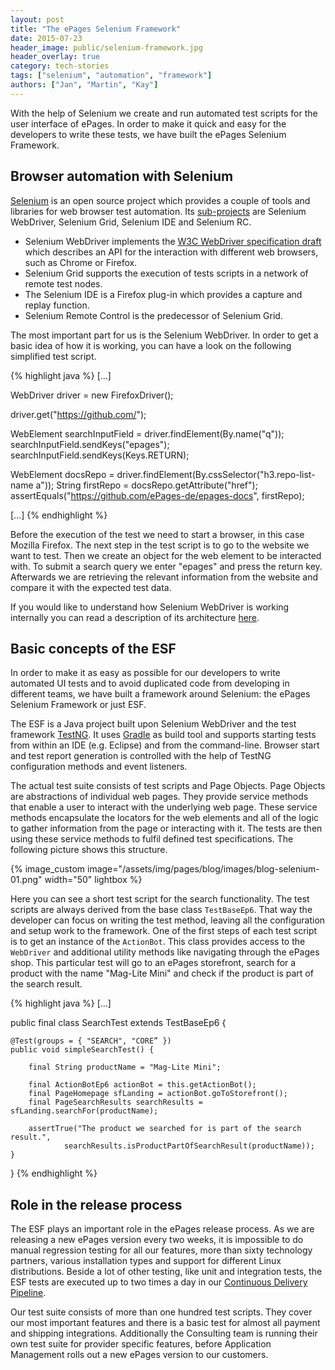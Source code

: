 ```yaml
---
layout: post
title: "The ePages Selenium Framework"
date: 2015-07-23
header_image: public/selenium-framework.jpg
header_overlay: true
category: tech-stories
tags: ["selenium", "automation", "framework"]
authors: ["Jan", "Martin", "Kay"]
---
```


With the help of Selenium we create and run automated test scripts for
the user interface of ePages. In order to make it quick and easy for
the developers to write these tests, we have built the ePages
Selenium Framework.

## Browser automation with Selenium

[Selenium] is an open source project which provides a couple of tools
and libraries for web browser test automation. Its [sub-projects] are
Selenium WebDriver, Selenium Grid, Selenium IDE and Selenium RC.

* Selenium WebDriver implements the [W3C WebDriver specification draft][spec]
which describes an API for the interaction with different web
browsers, such as Chrome or Firefox.
* Selenium Grid supports the
execution of tests scripts in a network of remote test nodes.
* The Selenium IDE is a Firefox plug-in which provides a capture
and replay function.
* Selenium Remote Control is the predecessor
of Selenium Grid.

The most important part for us is the Selenium WebDriver. In order
to get a basic idea of how it is working, you can have a look on the
following simplified test script.

{% highlight java %}
[...]

WebDriver driver = new FirefoxDriver();

driver.get("https://github.com/");

WebElement searchInputField = driver.findElement(By.name("q"));
searchInputField.sendKeys("epages");
searchInputField.sendKeys(Keys.RETURN);

WebElement docsRepo = driver.findElement(By.cssSelector("h3.repo-list-name a"));
String firstRepo = docsRepo.getAttribute("href");
assertEquals("https://github.com/ePages-de/epages-docs", firstRepo);

[...]
{% endhighlight %}

Before the execution of the test we need to start a browser,
in this case Mozilla Firefox. The next step in the test script
is to go to the website we want to test. Then we create an object
for the web element to be interacted with. To submit a search
query we enter "epages" and press the return key. Afterwards
we are retrieving the relevant information from the website
and compare it with the expected test data.

If you would like to understand how Selenium WebDriver is working
internally you can read a description of its architecture
[here][selenium-architecture].

## Basic concepts of the ESF

In order to make it as easy as possible for our developers to write
automated UI tests and to avoid duplicated code from
developing in different teams, we have built a framework around
Selenium: the ePages Selenium Framework or just ESF.

The ESF is a Java project built upon Selenium WebDriver
and the test framework [TestNG]. It uses [Gradle] as build tool and
supports starting tests from within an IDE (e.g. Eclipse) and from
the command-line. Browser start and test report generation is
controlled with the help of TestNG configuration methods and event listeners.

The actual test suite consists of test scripts and Page Objects.
Page Objects are abstractions of individual web pages. They provide
service methods that enable a user to interact with the
underlying web page. These service methods encapsulate the
locators for the web elements and all of the logic to gather
information from the page or interacting with it. The tests
are then using these service methods to fulfil defined
test specifications. The following picture shows this structure.

{% image_custom image="/assets/img/pages/blog/images/blog-selenium-01.png" width="50" lightbox %}

Here you can see a short test script for the search functionality.
The test scripts are always derived from the base class `TestBaseEp6`.
That way the developer can focus on writing the test method, leaving
all the configuration and setup work to the framework. One of the
first steps of each test script is to
get an instance of the `ActionBot`. This class provides access to
the `WebDriver` and additional utility methods like navigating through
the ePages shop. This particular test will go to an ePages storefront,
search for a product with the name "Mag-Lite Mini" and check if the
product is part of the search result.

{% highlight java %}
[...]

public final class SearchTest extends TestBaseEp6 {

    @Test(groups = { "SEARCH", "CORE” })
    public void simpleSearchTest() {

        final String productName = "Mag-Lite Mini";

        final ActionBotEp6 actionBot = this.getActionBot();
        final PageHomepage sfLanding = actionBot.goToStorefront();
        final PageSearchResults searchResults = sfLanding.searchFor(productName);

        assertTrue("The product we searched for is part of the search result.",
                searchResults.isProductPartOfSearchResult(productName));
    }
}
{% endhighlight %}

## Role in the release process

The ESF plays an important role in the ePages release process.
As we are releasing a new ePages version every two weeks, it is impossible to
do manual regression testing for all our features, more than sixty technology partners,
various installation types
and support for different Linux distributions. Beside a lot of other testing, like unit and
integration tests, the ESF tests are executed up to two times a day
in our [Continuous Delivery Pipeline].

Our test suite consists of more than one hundred test scripts.
They cover our most important features and there is a basic test
for almost all payment and shipping integrations. Additionally
the Consulting team is running their own test suite for provider specific features,
before Application Management rolls out a new ePages version to our customers.


[Selenium]: http://www.seleniumhq.org/
[sub-projects]: http://www.seleniumhq.org/projects/
[TestNG]: http://testng.org/doc/index.html
[Gradle]: https://gradle.org/
[Continuous Delivery Pipeline]: http://martinfowler.com/bliki/DeploymentPipeline.html
[selenium-architecture]: http://www.aosabook.org/en/selenium.html
[spec]: https://w3c.github.io/webdriver/webdriver-spec.html
